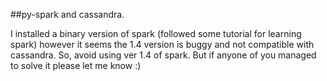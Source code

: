 ##py-spark and cassandra.  

I installed a binary version of spark (followed some tutorial for learning spark) however it seems the 1.4 version is buggy and not compatible with cassandra. 
So, avoid using ver 1.4 of spark. But if anyone of you managed to solve it please let me know :)





